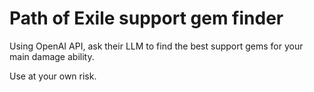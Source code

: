 # Path of Exile support gem finder
Using OpenAI API, ask their LLM to find the best support gems for your main damage ability.

Use at your own risk.
